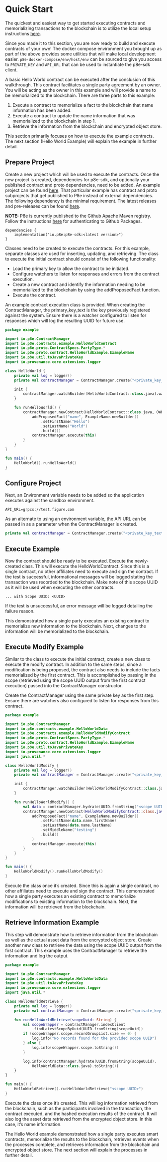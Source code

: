 # Quick Start

The quickest and easiest way to get started executing contracts and memorializing transactions to the blockchain is to utilize the local setup instructions [here](../p8e-setup.md#local).

Since you made it to this section, you are now ready to build and execute contracts of your own! The docker compose environment you brought up as part of the above provides some utilities that will make local development easier. `p8e-docker-compose/env/host/env` can be sourced to give you access to `PRIVATE_KEY` and `API_URL` that can be used to instantiate the p8e-sdk client.

A basic Hello World contract can be executed after the conclusion of this walkthrough. This contract facilitates a single party agreement by an owner. You will be acting as the owner in this example and will provide a name to be memorialized to the blockchain. There are three parts to this example:

1. Execute a contract to memorialize a fact to the blockchain that name information has been added.
2. Execute a contract to update the name information that was memorialized to the blockchain in step 1.
3. Retrieve the information from the blockchain and encrypted object store.

This section primarily focuses on how to execute the example contracts. The next section \(Hello World Example\) will explain the example in further detail.

## Prepare Project

Create a new project which will be used to execute the contracts. Once the new project is created, dependencies for p8e-sdk, and optionally your published contract and proto dependencies, need to be added. An example project can be found [here](https://github.com/provenance-io/p8e-gradle-plugin/tree/main/example-kotlin). That particular example has contract and proto subprojects that get published to P8e instead of external dependencies. The following dependency is the minimal requirement. The latest releases and pre-releases can be found [here](https://github.com/provenance-io/p8e/releases).

**NOTE:** P8e is currently published to the Github Apache Maven registry. Follow the instructions [here](https://docs.github.com/en/packages/working-with-a-github-packages-registry/working-with-the-apache-maven-registry#authenticating-to-github-packages) for   authenticating to Github Packages.

```text
dependencies {
    implementation("io.p8e:p8e-sdk:<latest version>")
}
```

Classes need to be created to execute the contracts. For this example, separate classes are used for inserting, updating, and retrieving. The class to execute the initial contract should consist of the following functionality:

* Load the primary key to allow the contract to be initiated.
* Configure watchers to listen for responses and errors from the contract execution.
* Create a new contract and identify the information needing to be memorialized to the blockchain by using the addProposedFact function.
* Execute the contract.

An example contract execution class is provided. When creating the ContractManager, the primary\_key\_text is the key previously registered against the system. Ensure there is a watcher configured to listen for responses which will log the resulting UUID for future use.

```kotlin
package example

import io.p8e.ContractManager
import io.p8e.contracts.example.HelloWorldContract
import io.p8e.proto.ContractSpecs.PartyType.*
import io.p8e.proto.contract.HelloWorldExample.ExampleName
import io.p8e.util.toJavaPrivateKey
import io.provenance.core.extensions.logger

class HelloWorld {
    private val log = logger()
    private val contractManager = ContractManager.create("<private_key_text>".toJavaPrivateKey(), "<api_url>")

    init {
        contractManager.watchBuilder(HelloWorldContract::class.java).watch()
    }

    fun runHelloWorld() {
        contractManager.newContract(HelloWorldContract::class.java, OWNER).apply {
            addProposedFact("name", ExampleName.newBuilder()
                .setFirstName("Hello")
                .setLastName("World")
                .build())
            contractManager.execute(this)
        }
    }
}

fun main() {
    HelloWorld().runHelloWorld()
}
```

## Configure Project

Next, an Environment variable needs to be added so the application executes against the sandbox environment.

```text
API_URL=grpcs://test.figure.com
```

As an alternate to using an environment variable, the API URL can be passed in as a parameter when the ContractManager is created.

```kotlin
private val contractManager = ContractManager.create("<private_key_text>".toJavaPrivateKey(), "grpcs://test.figure.com")
```

## Execute Example

Now the contract should be ready to be executed. Execute the newly-created class. This will execute the HelloWorldContract. Since this is a single contract, no other affiliates need to execute and sign the contract. If the test is successful, informational messages will be logged stating the transaction was recorded to the blockchain. Make note of this scope UUID as it will be used when executing the other contracts.

```text
... with Scope UUID: <UUID>
```

If the test is unsuccessful, an error message will be logged detailing the failure reason.

This demonstrated how a single party executes an existing contract to memorialize new information to the blockchain. Next, changes to the information will be memorialized to the blockchain.

## Execute Modify Example

Similar to the class to execute the initial contract, create a new class to execute the modify contract. In addition to the same steps, since a modification is being proposed, the contract also needs to include the facts memorialized by the first contract. This is accomplished by passing in the scope \(retrieved using the scope UUID output from the first contract execution\) passed into the ContractManager constructor.

Create the ContractManager using the same private key as the first step. Ensure there are watchers also configured to listen for responses from this contract.

```kotlin
package example

import io.p8e.ContractManager
import io.p8e.contracts.example.HelloWorldData
import io.p8e.contracts.example.HelloWorldModifyContract
import io.p8e.proto.ContractSpecs.PartyType.*
import io.p8e.proto.contract.HelloWorldExample.ExampleName
import io.p8e.util.toJavaPrivateKey
import io.provenance.core.extensions.logger
import java.util.*

class HelloWorldModify {
    private val log = logger()
    private val contractManager = ContractManager.create("<private_key_text>".toJavaPrivateKey(), "<api_url>")

    init {
        contractManager.watchBuilder(HelloWorldModifyContract::class.java).watch()
    }

    fun runHelloWorldModify() {
        val data = contractManager.hydrate(UUID.fromString("<scope UUID>"), HelloWorldData::class.java)
        contractManager.newContract(HelloWorldModifyContract::class.java, data.scope, OWNER).apply {
            addProposedFact("name", ExampleName.newBuilder()
                .setFirstName(data.name.firstName)
                .setLastName(data.name.lastName)
                .setMiddleName("testing")
                .build()
            )
            contractManager.execute(this)
        }
    }
}

fun main() {
    HelloWorldModify().runHelloWorldModify()
}
```

Execute the class once it’s created. Since this is again a single contract, no other affiliates need to execute and sign the contract. This demonstrated how a single party executes an existing contract to memorialize modifications to existing information to the blockchain. Next, the information will be retrieved from the blockchain.

## Retrieve Information Example

This step will demonstrate how to retrieve information from the blockchain as well as the actual asset data from the encrypted object store. Create another new class to retrieve the data using the scope UUID output from the first contract. This example uses the ContractManager to retrieve the information and log the output.

```kotlin
package example

import io.p8e.ContractManager
import io.p8e.contracts.example.HelloWorldData
import io.p8e.util.toJavaPrivateKey
import io.provenance.core.extensions.logger
import java.util.*

class HelloWorldRetrieve {
    private val log = logger()
    private val contractManager = ContractManager.create("<private_key_text>".toJavaPrivateKey(), "<api_url>")

    fun runHelloWorldRetrieve(scopeUuid: String) {
        val scopeWrapper = contractManager.indexClient
            .findLatestScopeByUuid(UUID.fromString(scopeUuid))
        if (scopeWrapper.scope.recordGroupList.size == 0) {
            log.info("No records found for the provided scope UUID")
        } else {
            log.info(scopeWrapper.scope.toString())
        }

        log.info(contractManager.hydrate(UUID.fromString(scopeUuid),
            HelloWorldData::class.java).toString())
    }
}

fun main() {
    HelloWorldRetrieve().runHelloWorldRetrieve("<scope UUID>")
}
```

Execute the class once it’s created. This will log information retrieved from the blockchain, such as the participants involved in the transaction, the contract executed, and the hashed execution results of the contract. It will also log the asset data retrieved from the encrypted object store. In this case, it’s name information.

The Hello World example demonstrated how a single party executes smart contracts, memorialize the results to the blockchain, retrieves events when the processes complete, and retrieves information from the blockchain and encrypted object store. The next section will explain the processes in further detail.

